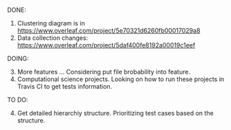 DONE:
1. Clustering diagram is in https://www.overleaf.com/project/5e70321d6260fb00017029a8
2. Data collection changes: https://www.overleaf.com/project/5daf400fe8192a00019c1eef

DOING:

3. More features ... Considering put file brobability into feature.
4. Computational science projects. Looking on how to run these projects in Travis CI to get tests information.

TO DO:

4. Get detailed hierarchiy structure. Prioritizing test cases based on the structure.
